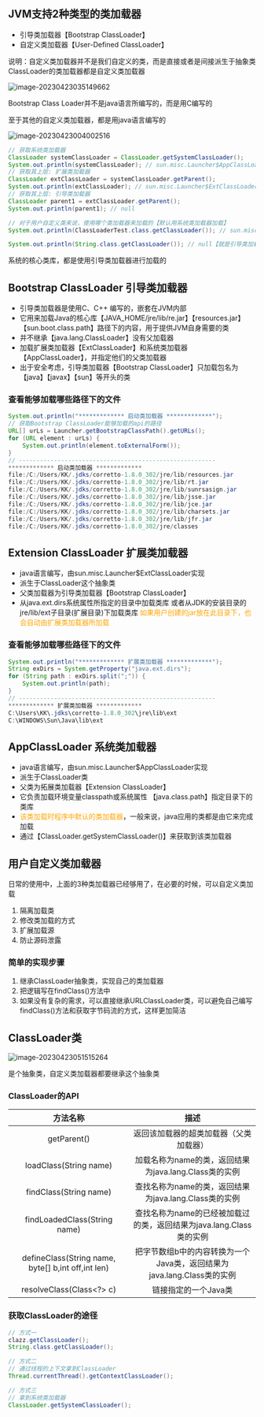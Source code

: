 ## JVM支持2种类型的类加载器

* 引导类加载器【Bootstrap ClassLoader】
* 自定义类加载器【User-Defined ClassLoader】

说明：自定义类加载器并不是我们自定义的类，而是直接或者是间接派生于抽象类ClassLoader的类加载器都是自定义类加载器

![image-20230423035149662](image/5.%E7%B1%BB%E5%8A%A0%E8%BD%BD%E5%99%A8%E7%9A%84%E5%88%86%E7%B1%BB/image-20230423035149662.png)

Bootstrap Class Loader并不是java语言所编写的，而是用C编写的

至于其他的自定义类加载器，都是用java语言编写的

![image-20230423004002516](image/5.%E7%B1%BB%E5%8A%A0%E8%BD%BD%E5%99%A8%E7%9A%84%E5%88%86%E7%B1%BB/image-20230423004002516.png)

```java
// 获取系统类加载器
ClassLoader systemClassLoader = ClassLoader.getSystemClassLoader();
System.out.println(systemClassLoader); // sun.misc.Launcher$AppClassLoader@18b4aac2
// 获取其上层: 扩展类加载器
ClassLoader extClassLoader = systemClassLoader.getParent();
System.out.println(extClassLoader); // sun.misc.Launcher$ExtClassLoader@1b6d3586
// 获取其上层: 引导类加载器
ClassLoader parent1 = extClassLoader.getParent();
System.out.println(parent1); // null
```

```java
// 对于用户自定义类来说，使用哪个类加载器来加载的【默认用系统类加载器加载】
System.out.println(ClassLoaderTest.class.getClassLoader()); // sun.misc.Launcher$AppClassLoader@18b4aac2

System.out.println(String.class.getClassLoader()); // null【就是引导类加载器】
```

系统的核心类库，都是使用引导类加载器进行加载的



## Bootstrap ClassLoader 引导类加载器

* 引导类加载器是使用C、C++ 编写的，嵌套在JVM内部
* 它用来加载Java的核心库【JAVA_HOME/jre/lib/re.jar】【resources.jar】【sun.boot.class.path】路径下的内容，用于提供JVM自身需要的类
* 并不继承【java.lang.ClassLoader】没有父加载器
* 加载扩展类加载器【ExtClassLoader】和系统类加载器【AppClassLoader】，并指定他们的父类加载器
* 出于安全考虑，引导类加载器【Bootstrap ClassLoader】只加载包名为【java】【javax】【sun】等开头的类

### 查看能够加载哪些路径下的文件

```java
System.out.println("************* 启动类加载器 *************");
// 获取Bootstrap ClassLoader能够加载的api的路径
URL[] urLs = Launcher.getBootstrapClassPath().getURLs();
for (URL element : urLs) {
    System.out.println(element.toExternalForm());
}
// --------------------------------------------------------
************* 启动类加载器 *************
file:/C:/Users/KK/.jdks/corretto-1.8.0_302/jre/lib/resources.jar
file:/C:/Users/KK/.jdks/corretto-1.8.0_302/jre/lib/rt.jar
file:/C:/Users/KK/.jdks/corretto-1.8.0_302/jre/lib/sunrsasign.jar
file:/C:/Users/KK/.jdks/corretto-1.8.0_302/jre/lib/jsse.jar
file:/C:/Users/KK/.jdks/corretto-1.8.0_302/jre/lib/jce.jar
file:/C:/Users/KK/.jdks/corretto-1.8.0_302/jre/lib/charsets.jar
file:/C:/Users/KK/.jdks/corretto-1.8.0_302/jre/lib/jfr.jar
file:/C:/Users/KK/.jdks/corretto-1.8.0_302/jre/classes
```



## Extension ClassLoader 扩展类加载器

* java语言编写，由sun.misc.Launcher$ExtClassLoader实现
* 派生于ClassLoader这个抽象类
* 父类加载器为引导类加载器【Bootstrap ClassLoader】
* 从java.ext.dirs系统属性所指定的目录中加载类库
  或者从JDK的安装目录的jre/lib/ext子目录(扩展目录)下加载类库
  <font color = "orange">如果用户创建的jar放在此目录下，也会自动由扩展类加载器所加载</font>

### 查看能够加载哪些路径下的文件

```java
System.out.println("************* 扩展类加载器 *************");
String exDirs = System.getProperty("java.ext.dirs");
for (String path : exDirs.split(";")) {
    System.out.println(path);
}
// --------------------------------------------------------
************* 扩展类加载器 *************
C:\Users\KK\.jdks\corretto-1.8.0_302\jre\lib\ext
C:\WINDOWS\Sun\Java\lib\ext
```



## AppClassLoader 系统类加载器

* java语言编写，由sun.misc.Launcher$AppClassLoader实现
* 派生于ClassLoader类
* 父类为拓展类加载器【Extension ClassLoader】
* 它负责加载环境变量classpath或系统属性 【java.class.path】指定目录下的类库
* <font color = "orange">该类加载时程序中默认的类加载器</font>，一般来说，java应用的类都是由它来完成加载
* 通过【ClassLoader.getSystemClassLoader()】来获取到该类加载器



## 用户自定义类加载器

日常的使用中，上面的3种类加载器已经够用了，在必要的时候，可以自定义类加载

1. 隔离加载类
2. 修改类加载的方式
3. 扩展加载源
4. 防止源码泄露

### 简单的实现步骤

1. 继承ClassLoader抽象类，实现自己的类加载器
2. 把逻辑写在findClass()方法中
3. 如果没有复杂的需求，可以直接继承URLClassLoader类，可以避免自己编写findClass()方法和获取字节码流的方式，这样更加简洁



## ClassLoader类

![image-20230423051515264](image/5.%E7%B1%BB%E5%8A%A0%E8%BD%BD%E5%99%A8%E7%9A%84%E5%88%86%E7%B1%BB/image-20230423051515264.png)

是个抽象类，自定义类加载器都要继承这个抽象类

### ClassLoader的API

|                      方法名称                      |                             描述                             |
| :------------------------------------------------: | :----------------------------------------------------------: |
|                    getParent()                     |            返回该加载器的超类加载器（父类加载器）            |
|               loadClass(String name)               |    加载名称为name的类，返回结果为java.lang.Class类的实例     |
|               findClass(String name)               |    查找名称为name的类，返回结果为java.lang.Class类的实例     |
|            findLoadedClass(String name)            | 查找名称为name的已经被加载过的类，返回结果为java.lang.Class类的实例 |
| defineClass(String name, byte[] b,int off,int len) | 把字节数组b中的内容转换为一个Java类，返回结果为java.lang.Class类的实例 |
|              resolveClass(Class<?> c)              |                     链接指定的一个Java类                     |



### 获取ClassLoader的途径

```java
// 方式一
clazz.getClassLoader();
String.class.getClassLoader();

// 方式二
// 通过线程的上下文拿到ClassLoader
Thread.currentThread().getContextClassLoader();

// 方式三
// 拿到系统类加载器
ClassLoader.getSystemClassLoader();
```

